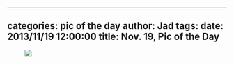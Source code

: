 
---
categories: pic of the day
author: Jad
tags: 
date: 2013/11/19 12:00:00
title: Nov. 19, Pic of the Day 
---

<figure>
<img src="/img/2013/11/19/img_5417_medium.jpg" />
<figcaption></figcaption>
</figure>
